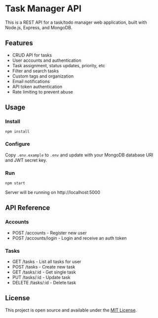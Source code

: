 # Task Manager API

This is a REST API for a task/todo manager web application, built with Node.js, Express, and MongoDB.

## Features

- CRUD API for tasks
- User accounts and authentication 
- Task assignment, status updates, priority, etc
- Filter and search tasks
- Custom tags and organization
- Email notifications
- API token authentication
- Rate limiting to prevent abuse

## Usage

### Install

```
npm install
```

### Configure 

Copy `.env.example` to `.env` and update with your MongoDB database URI and JWT secret key.

### Run

```
npm start
```

Server will be running on http://localhost:5000

## API Reference

### Accounts

- POST /accounts - Register new user
- POST /accounts/login - Login and receive an auth token

### Tasks

- GET /tasks - List all tasks for user
- POST /tasks - Create new task
- GET /tasks/:id - Get single task
- PUT /tasks/:id - Update task
- DELETE /tasks/:id - Delete task

## License

This project is open source and available under the [MIT License](LICENSE).
